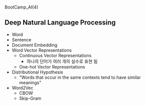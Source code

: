 BootCamp_AI(4)

## Deep Natural Language Processing

- Word
- Sentence
- Document Embedding
- Word Vector Representations
  - Continuous Vector Representations
    - 하나의 단어가 여러 개의 실수로 표현 됨
  - One-hot Vector Representations
- Distributional Hypothesis
  - "Words that occur in the same contexts tend to have similar meanings"
- Word2Vec
  - CBOW
  - Skip-Gram